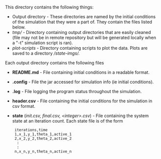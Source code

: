 This directory contains the following things:

* Output directory - These directories are named by the initial conditions of the simulation that they were a part of. They contain the files listed below.
* *tmp/* - Directory containing output directories that are easily cleaned (file may not be in remote repository but will be generated locally when a "-t" simulation script is ran).
* *plot-scripts* - Directory containing scripts to plot the data. Plots are saved to a directory */state-imgs/.*

Each output directory contains the following files

 * **README.md** - File containing initial conditions in a readable format.
 * **.config** - File the jar accessed for simulation info (ie initial conditions).
 * **.log** - File logging the program status throughout the simulation.
 * **header.csv** - File containing the initial conditions for the simulation in csv format.
 * **state** (*init.csv, final.csv, \<integer\>.csv*) - File containing the system state at an iteration count. Each state file is of the form

        iterations,time
        1,x_1,y_1,theta_1,active_1
        2,x_2,y_2,theta_2,active_2
         :
         :
        n,x_n,y_n,theta_n,active_n
